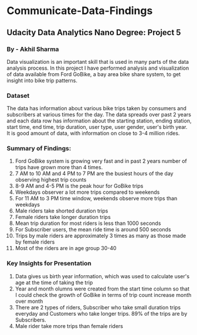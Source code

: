 # Communicate-Data-Findings

## Udacity Data Analytics Nano Degree: Project 5

### By - Akhil Sharma

Data visualization is an important skill that is used in many parts of
the data analysis process. In this project I have performed analysis and
visualization of data available from Ford GoBike, a bay area bike share
system, to get insight into bike trip patterns. 

### Dataset
The data has information about various bike trips taken by consumers and subscribers at various
times for the day. The data spreads over past 2 years and each data row
has information about the starting station, ending station, start time,
end time, trip duration, user type, user gender, user's birth year. It
is good amount of data, with information on close to 3-4 million rides.


### Summary of Findings:

1. Ford GoBike system is growing very fast and in past 2 years number of
trips have grown more than 4 times. 
2. 7 AM to 10 AM and 4 PM to 7 PM are the busiest hours of the day observing highest trip counts 
3. 8-9 AM and 4-5 PM is the peak hour for GoBike trips 
4. Weekdays observer a lot more trips compared to weekends 
5. For 11 AM to 3 PM time window, weekends observe more trips than weekdays 
6. Male riders take shorted duration trips 
7. Female riders take longer duration trips 
8. Mean trip duration for most riders is less than 1000 seconds 
9. For Subscriber users, the mean ride time is around 500 seconds 
10. Trips by male riders are approximately 3 times as many as those made by female riders 
11. Most of the riders are in age group 30-40

### Key Insights for Presentation
1. Data gives us birth year information, which was used to calculate user's age at the time of taking the trip
2. Year and month olumns were created from the start time column so that I could check the growth of GoBike in terms of trip count increase month over month
3. There are 2 types of riders, Subscriber who take small duration trips everyday and Customers who take longer trips. 89% of the trips are by Subscribers.
4. Male rider take more trips than female riders
